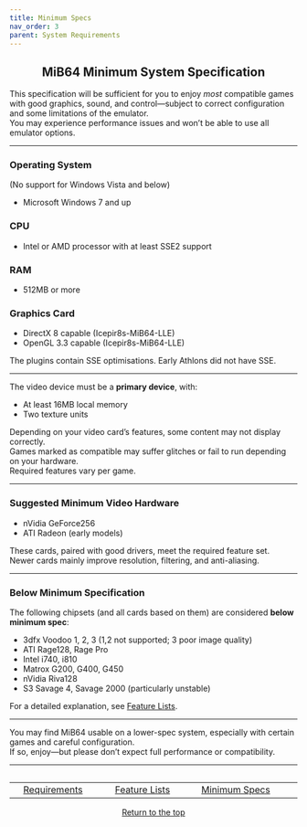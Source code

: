 ```yaml
---
title: Minimum Specs
nav_order: 3
parent: System Requirements
---
```


## <center>MiB64 Minimum System Specification</center>

This specification will be sufficient for you to enjoy *most* compatible games with good graphics, sound, and control—subject to correct configuration and some limitations of the emulator.  
You may experience performance issues and won’t be able to use all emulator options.

---

### Operating System  
(No support for Windows Vista and below)

- Microsoft Windows 7 and up

### CPU

- Intel or AMD processor with at least SSE2 support

### RAM

- 512MB or more

### Graphics Card

- DirectX 8 capable (Icepir8s-MiB64-LLE)  
- OpenGL 3.3 capable (Icepir8s-MiB64-LLE)

The plugins contain SSE optimisations. Early Athlons did not have SSE.

---

The video device must be a **primary device**, with:

- At least 16MB local memory  
- Two texture units

Depending on your video card’s features, some content may not display correctly.  
Games marked as compatible may suffer glitches or fail to run depending on your hardware.  
Required features vary per game.

---

### Suggested Minimum Video Hardware

- nVidia GeForce256  
- ATI Radeon (early models)

These cards, paired with good drivers, meet the required feature set.  
Newer cards mainly improve resolution, filtering, and anti-aliasing.

---

### Below Minimum Specification

The following chipsets (and all cards based on them) are considered **below minimum spec**:

- 3dfx Voodoo 1, 2, 3 (1,2 not supported; 3 poor image quality)  
- ATI Rage128, Rage Pro  
- Intel i740, i810  
- Matrox G200, G400, G450  
- nVidia Riva128  
- S3 Savage 4, Savage 2000 (particularly unstable)

For a detailed explanation, see [Feature Lists](feature-lists).

---

You may find MiB64 usable on a lower-spec system, especially with certain games and careful configuration.  
If so, enjoy—but please don’t expect full performance or compatibility.

---

<table align="left" style="width: 100%">
  <tr>
    <td></td>
    <td class="auto-style3" style="width: 145px">
      <a href="requirements">Requirements</a>
    </td>
    <td class="auto-style3" style="width: 136px">
      <a href="feature-lists">Feature Lists</a>
    </td>
    <td class="auto-style3" style="width: 145px">
      <a href="min-specs">Minimum Specs</a>
    </td>
    <td></td>
  </tr>
</table>

<p style="text-align:center"><a href="#">Return to the top</a></p>

<!-- ClauseEcho: Minimum Specs Protocol Complete -->
